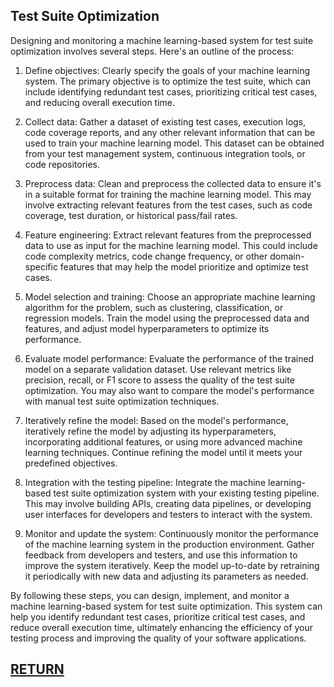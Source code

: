 ## Test Suite Optimization

Designing and monitoring a machine learning-based system for test suite optimization involves several steps. Here's an outline of the process:

1. Define objectives: Clearly specify the goals of your machine learning system. The primary objective is to optimize the test suite, which can include identifying redundant test cases, prioritizing critical test cases, and reducing overall execution time.

2. Collect data: Gather a dataset of existing test cases, execution logs, code coverage reports, and any other relevant information that can be used to train your machine learning model. This dataset can be obtained from your test management system, continuous integration tools, or code repositories.

3. Preprocess data: Clean and preprocess the collected data to ensure it's in a suitable format for training the machine learning model. This may involve extracting relevant features from the test cases, such as code coverage, test duration, or historical pass/fail rates.

4. Feature engineering: Extract relevant features from the preprocessed data to use as input for the machine learning model. This could include code complexity metrics, code change frequency, or other domain-specific features that may help the model prioritize and optimize test cases.

5. Model selection and training: Choose an appropriate machine learning algorithm for the problem, such as clustering, classification, or regression models. Train the model using the preprocessed data and features, and adjust model hyperparameters to optimize its performance.

6. Evaluate model performance: Evaluate the performance of the trained model on a separate validation dataset. Use relevant metrics like precision, recall, or F1 score to assess the quality of the test suite optimization. You may also want to compare the model's performance with manual test suite optimization techniques.

7. Iteratively refine the model: Based on the model's performance, iteratively refine the model by adjusting its hyperparameters, incorporating additional features, or using more advanced machine learning techniques. Continue refining the model until it meets your predefined objectives.

8. Integration with the testing pipeline: Integrate the machine learning-based test suite optimization system with your existing testing pipeline. This may involve building APIs, creating data pipelines, or developing user interfaces for developers and testers to interact with the system.

9. Monitor and update the system: Continuously monitor the performance of the machine learning system in the production environment. Gather feedback from developers and testers, and use this information to improve the system iteratively. Keep the model up-to-date by retraining it periodically with new data and adjusting its parameters as needed.

By following these steps, you can design, implement, and monitor a machine learning-based system for test suite optimization. This system can help you identify redundant test cases, prioritize critical test cases, and reduce overall execution time, ultimately enhancing the efficiency of your testing process and improving the quality of your software applications.

## [RETURN](https://github.com/yantao0527/upwork-cases/blob/main/debugger/ML.md)